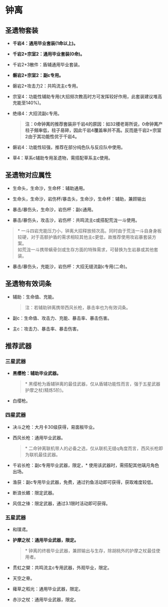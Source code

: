 # 钟离

## 圣遗物套装  

- **千岩4：通用毕业套装(1命以上)。**

- **千岩2+宗室2：通用毕业套装(0命)。**

- 千岩2+3散件：盾辅通用毕业套装。  

- **磐岩2+宗室2：副c专用。**

- 磐岩2+攻击力2：共鸣流主c专用。  

- 宗室4：功能性辅助专用(大招频次教高时方可发挥较好作用，此套装建议堆高充能至140%)。  

- 绝缘4：大招流副c专用。  

  > **注：0命钟离的推荐套装非千岩4的原因：如32楼老哥所说，0命钟离产柱子频率低，柱子易碎，因此千岩4覆盖率并不高。反而是千岩2+宗室2由于其功能性优于千岩4。**  

- 磐岩4：功能性较强，推荐在部分纯色队与反应队中使用。  

- 草4：草系c辅助专用圣遗物，需搭配草系主c使用。  

## 圣遗物对应属性  

- 生命头，生命沙，生命杯：辅助通用。  

- 生命头，生命沙，岩伤杯/暴击头，生命沙，生命杯：辅助，兼顾输出  

- 暴击/暴伤头，生命沙，岩伤杯：副c通用。  

- 暴击/暴伤头，攻击沙，岩伤杯：共鸣流主c或搭配荒泷一斗使用。  

> \* 一斗四岩充能压力小，钟离大招释放频次高。同时由于荒泷一斗自身身板较硬，对于高额护盾的需求相较其他主c更低，故推荐使用攻岩暴套装方案。  
> 如荒泷一斗携带螭骨剑或生存方面的特殊需求，可替换为生岩暴或其他套装。  

- 暴击/暴伤头，充能沙，岩伤杯：大招无缝流副c专用(二命)。  

## 圣遗物有效词条  

- 辅助：生命值、充能。  

  > 注：若辅助钟离携带西风长枪，暴击率也为有效词条。  

- 副c：生命值、攻击力、充能、暴击率、暴击伤害。  

- 主c：攻击力、暴击率、暴击伤害。  

## 推荐武器  

### 三星武器  

- **黑缨枪：辅助毕业武器。**

  > \* 黑缨枪为盾辅钟离的最佳武器，仅从盾辅功能性而言，强于五星武器护摩之杖(精炼5阶)。  

- 白缨枪。  

### 四星武器  

- 决斗之枪：大月卡30级获得，易面板毕业。  

- 西风长枪：通用毕业武器。  

  > \* 二命钟离联机带人的必备之选，仅从联机无缝q角度而言，西风长枪即为联机最佳武器。  

- 千岩长枪：副c专用毕业武器，限定，\* 使用该武器时，需搭配其他璃月角色出场。  

- 渔获：副c专用毕业武器，免费，通过钓鱼活动即可获得，获取难度较低。  

- 断浪长鳍：限定武器。  

- 风信之锋：限定武器，通过3.1限时活动即可获得。  

### 五星武器  

- 和璞鸢。  

- **护摩之杖：通用毕业武器，限定。**  

  > \* 钟离的终极毕业武器，兼顾输出与生存，除胡桃外的护摩之杖最佳使用者。  

- 贯虹之槊：共鸣流主c专用武器，外观毕业，限定。  

- 天空之脊。  

- 薙草之稻光：通用毕业武器，限定。  

- 赤沙之杖：通用毕业武器，限定。
